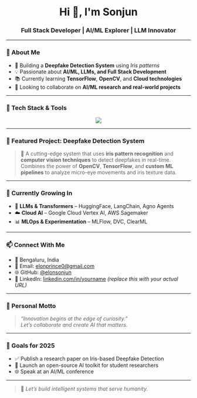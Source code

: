 <h1 align="center">Hi 👋, I'm Sonjun</h1>
<h3 align="center">Full Stack Developer | AI/ML Explorer | LLM Innovator</h3>

---

### 🧠 About Me

- 🔭 Building a **Deepfake Detection System** using *Iris patterns*  
- 💡 Passionate about **AI/ML, LLMs, and Full Stack Development**  
- 📚 Currently learning **TensorFlow**, **OpenCV**, and **Cloud technologies**  
- 🤝 Looking to collaborate on **AI/ML research and real-world projects**

---

### 🚀 Tech Stack & Tools

<p align="center">
  <img src="https://skillicons.dev/icons?i=python,opencv,tensorflow,html,css,js,react,cpp,linux,flask&perline=7" />
</p>

---

### 🌟 Featured Project: Deepfake Detection System

> 🧿 A cutting-edge system that uses **iris pattern recognition** and **computer vision techniques** to detect deepfakes in real-time.  
> Combines the power of **OpenCV**, **TensorFlow**, and **custom ML pipelines** to analyze micro-eye movements and iris texture data.

---

### 🌱 Currently Growing In

- 🧠 **LLMs & Transformers** – HuggingFace, LangChain, Agno Agents  
- ☁️ **Cloud AI** – Google Cloud Vertex AI, AWS Sagemaker  
- 📊 **MLOps & Experimentation** – MLFlow, DVC, ClearML

---

### 📫 Connect With Me

- 📍 Bengaluru, India  
- 📧 Email: [elonprince0@gmail.com](mailto:elonprince0@gmail.com)  
- 🌐 GitHub: [@elonsonjun](https://github.com/elonsonjun)  
- 🔗 LinkedIn: [linkedin.com/in/yourname](https://linkedin.com) *(replace this with your actual URL)*

---

### 💬 Personal Motto

> _“Innovation begins at the edge of curiosity.”_  
> _Let’s collaborate and create AI that matters._

---

### 🎯 Goals for 2025

- ✅ Publish a research paper on Iris-based Deepfake Detection  
- 🚀 Launch an open-source AI toolkit for student researchers  
- 🌐 Speak at an AI/ML conference

---

> 🧠 *Let’s build intelligent systems that serve humanity.*

